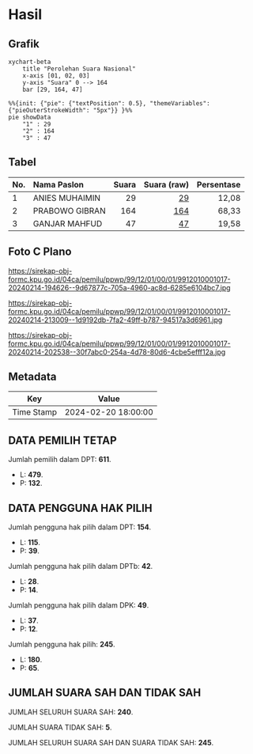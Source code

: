 # Hasil

## Grafik

```mermaid
xychart-beta
    title "Perolehan Suara Nasional"
    x-axis [01, 02, 03]
    y-axis "Suara" 0 --> 164
    bar [29, 164, 47]
```

```mermaid
%%{init: {"pie": {"textPosition": 0.5}, "themeVariables": {"pieOuterStrokeWidth": "5px"}} }%%
pie showData
    "1" : 29
    "2" : 164
    "3" : 47
```

## Tabel

| No. | Nama Paslon    | Suara | Suara (raw) | Persentase |
|:--- |:-------------- | -----:| -----------:| ----------:|
| 1   | ANIES MUHAIMIN | 29    | [29][p-1]   | 12,08      |
| 2   | PRABOWO GIBRAN | 164   | [164][p-2]  | 68,33      |
| 3   | GANJAR MAHFUD  | 47    | [47][p-3]   | 19,58      |


[p-1]: https://github.com/gigit-pemilu/pemilu-2024/blob/main/pilpres/hitung-suara/sub/99-luar-negeri/sub/12-bandar-seri-begawan-brunei-darussalam/sub/01-bandar-seri-begawan-brunei-darussalam/sub/0001-bandar-seri-begawan-brunei-darussalam/sub/017-tps-016/sub/paslon-1.txt
[p-2]: https://github.com/gigit-pemilu/pemilu-2024/blob/main/pilpres/hitung-suara/sub/99-luar-negeri/sub/12-bandar-seri-begawan-brunei-darussalam/sub/01-bandar-seri-begawan-brunei-darussalam/sub/0001-bandar-seri-begawan-brunei-darussalam/sub/017-tps-016/sub/paslon-2.txt
[p-3]: https://github.com/gigit-pemilu/pemilu-2024/blob/main/pilpres/hitung-suara/sub/99-luar-negeri/sub/12-bandar-seri-begawan-brunei-darussalam/sub/01-bandar-seri-begawan-brunei-darussalam/sub/0001-bandar-seri-begawan-brunei-darussalam/sub/017-tps-016/sub/paslon-3.txt

## Foto C Plano

https://sirekap-obj-formc.kpu.go.id/04ca/pemilu/ppwp/99/12/01/00/01/9912010001017-20240214-194626--9d67877c-705a-4960-ac8d-6285e6104bc7.jpg

https://sirekap-obj-formc.kpu.go.id/04ca/pemilu/ppwp/99/12/01/00/01/9912010001017-20240214-213009--1d9192db-7fa2-49ff-b787-94517a3d6961.jpg

https://sirekap-obj-formc.kpu.go.id/04ca/pemilu/ppwp/99/12/01/00/01/9912010001017-20240214-202538--30f7abc0-254a-4d78-80d6-4cbe5efff12a.jpg


## Metadata

| Key        | Value               |
| ---------- | ------------------- |
| Time Stamp | 2024-02-20 18:00:00 |


## DATA PEMILIH TETAP

Jumlah pemilih dalam DPT: **611**.
 * L: **479**.
 * P: **132**.

## DATA PENGGUNA HAK PILIH

Jumlah pengguna hak pilih dalam DPT: **154**.
 * L: **115**.
 * P: **39**.

Jumlah pengguna hak pilih dalam DPTb: **42**.
 * L: **28**.
 * P: **14**.

Jumlah pengguna hak pilih dalam DPK: **49**.
 * L: **37**.
 * P: **12**.

Jumlah pengguna hak pilih: **245**.
 * L: **180**.
 * P: **65**.

## JUMLAH SUARA SAH DAN TIDAK SAH

JUMLAH SELURUH SUARA SAH: **240**.

JUMLAH SUARA TIDAK SAH: **5**.

JUMLAH SELURUH SUARA SAH DAN SUARA TIDAK SAH: **245**.


